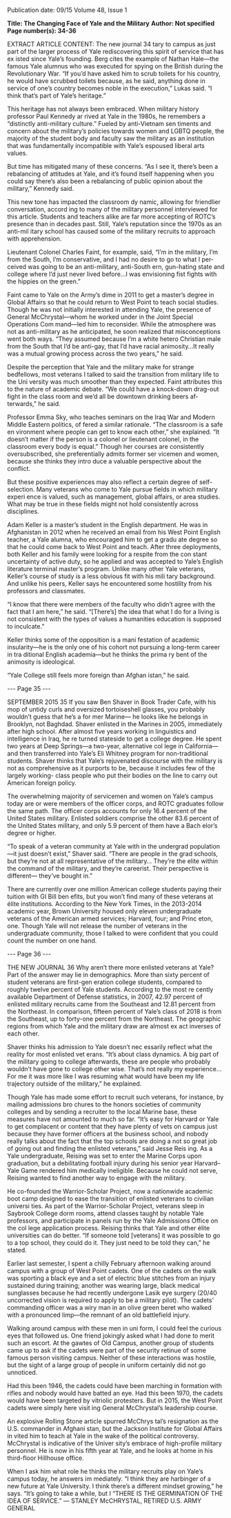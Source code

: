 Publication date: 09/15
Volume 48, Issue 1

**Title: The Changing Face of Yale and the Military**
**Author: Not specified**
**Page number(s): 34-36**

EXTRACT ARTICLE CONTENT:
The new journal 34
tary to campus as just part of the larger process of 
Yale rediscovering this spirit of service that has ex­
isted since Yale’s founding. Berg cites the example 
of Nathan Hale—the famous Yale alumnus who 
was executed for spying on the British during the 
Revolutionary War. 
“If you’d have asked him to scrub toilets for his 
country, he would have scrubbed toilets because, as 
he said, anything done in service of one’s country 
becomes noble in the execution,” Lukas said. “I think 
that’s part of Yale’s heritage.”

This heritage has not always been embraced. 
When military history professor Paul Kennedy ar­
rived at Yale in the 1980s, he remembers a “distinctly 
anti-military culture.” Fueled by anti-Vietnam sen­
timents and concern about the military’s policies 
towards women and LGBTQ people, the majority 
of the student body and faculty saw the military as 
an institution that was fundamentally incompatible 
with Yale’s espoused liberal arts values. 

But time has mitigated many of these concerns. 
“As I see it, there’s been a rebalancing of attitudes at 
Yale, and it’s found itself happening when you could 
say there’s also been a rebalancing of public opinion 
about the military,” Kennedy said.

This new tone has impacted the classroom dy­
namic, allowing for friendlier conversation, accord­
ing to many of the military personnel interviewed for 
this article. Students and teachers alike are far more 
accepting of ROTC’s presence than in decades past. 
Still, Yale’s reputation since the 1970s as an anti-mil­
itary school has caused some of the military recruits 
to approach with apprehension.

Lieutenant Colonel Charles Faint, for example, 
said, “I’m in the military, I’m from the South, I’m 
conservative, and I had no desire to go to what I per­
ceived was going to be an anti-military, anti-South­
ern, gun-hating state and college where I’d just never 
lived before…I was envisioning fist fights with the 
hippies on the green.” 

Faint came to Yale on the Army’s dime in 2011 
to get a master’s degree in Global Affairs so that he 
could return to West Point to teach social studies. 
Though he was not initially interested in attending 
Yale, the presence of General McChrystal—whom he 
worked under in the Joint Special Operations Com­
mand—led him to reconsider. While the atmosphere 
was not as anti-military as he anticipated, he soon 
realized that misconceptions went both ways. “They 
assumed because I’m a white hetero Christian male 
from the South that I’d be anti-gay, that I’d have racial 
animosity…It really was a mutual growing process 
across the two years,” he said.  

Despite the perception that Yale and the military 
make for strange bedfellows, most veterans I talked 
to said the transition from military life to the Uni­
versity was much smoother than they expected. Faint 
attributes this to the nature of academic debate. “We 
could have a knock-down drag-out fight in the class­
room and we’d all be downtown drinking beers af­
terwards,” he said. 

Professor Emma Sky, who teaches seminars on 
the Iraq War and Modern Middle Eastern politics, of­
fered a similar rationale. “The classroom is a safe en­
vironment where people can get to know each other,” 
she explained. “It doesn’t matter if the person is a 
colonel or lieutenant colonel, in the classroom every­
body is equal.” Though her courses are consistently 
oversubscribed, she preferentially admits former ser­
vicemen and women, because she thinks they intro­
duce a valuable perspective about the conflict.

But these positive experiences may also reflect a 
certain degree of self-selection. Many veterans who 
come to Yale pursue fields in which military experi­
ence is valued, such as management, global affairs, or 
area studies. What may be true in these fields might 
not hold consistently across disciplines. 

Adam Keller is a master’s student in the English 
department. He was in Afghanistan in 2012 when he 
received an email from his West Point English teacher, 
a Yale alumna, who encouraged him to get a gradu­
ate degree so that he could come back to West Point 
and teach. After three deployments, both Keller and 
his family were looking for a respite from the con­
stant uncertainty of active duty, so he applied and was 
accepted to Yale’s English literature terminal master’s 
program. Unlike many other Yale veterans, Keller’s 
course of study is a less obvious fit with his mili­
tary background. And unlike his peers, Keller says he 
encountered some hostility from his professors 
and classmates. 

“I know that there were members of the faculty 
who didn’t agree with the fact that I am here,” he 
said. “[There’s] the idea that what I do for a living is 
not consistent with the types of values a humanities 
education is supposed to inculcate.” 

Keller thinks some of the opposition is a mani­
festation of academic insularity—he is the only one 
of his cohort not pursuing a long-term career in tra­
ditional English academia—but he thinks the prima­
ry bent of the animosity is ideological. 

“Yale College still feels more foreign than Afghan­
istan,” he said. 


--- Page 35 ---

SEPTEMBER 2015
35
If you saw Ben Shaver in Book Trader Cafe, with 
his mop of untidy curls and oversized tortoiseshell 
glasses, you probably wouldn’t guess that he’s a for­
mer Marine— he looks like he belongs in Brooklyn, 
not Baghdad. Shaver enlisted in the Marines in 2005, 
immediately after high school. After almost five years 
working in linguistics and intelligence in Iraq, he re­
turned stateside to get a college degree. He spent two 
years at Deep Springs—a two-year, alternative col­
lege in California—and then transferred into Yale’s 
Eli Whitney program for non-traditional students. 
Shaver thinks that Yale’s rejuvenated discourse with 
the military is not as comprehensive as it purports 
to be, because it includes few of the largely working-
class people who put their bodies on the line to carry 
out American foreign policy.

The overwhelming majority of servicemen and 
women on Yale’s campus today are or were members 
of the officer corps, and ROTC graduates follow the 
same path. The officer corps accounts for only 16.4 
percent of the United States military. Enlisted soldiers 
comprise the other 83.6 percent of the United States 
military, and only 5.9 percent of them have a Bach­
elor’s degree or higher.

“To speak of a veteran community at Yale with­
in the undergrad population—it just doesn’t exist,” 
Shaver said. “There are people in the grad schools, 
but they’re not at all representative of the military…
They’re the elite within the command of the military, 
and they’re careerist. Their perspective is different—
they’ve bought in.” 

There are currently over one million American 
college students paying their tuition with GI Bill ben­
efits, but you won’t find many of these veterans at 
élite institutions. According to the New York Times, in 
the 2013-2014 academic year, Brown University 
housed only eleven undergraduate veterans of the 
American armed services; Harvard, four; and Princ­
eton, one. Though Yale will not release the number 
of veterans in the undergraduate community, those 
I talked to were confident that you could count the 
number on one hand. 


--- Page 36 ---

THE NEW JOURNAL
36
Why aren’t there more enlisted veterans at Yale? 
Part of the answer may lie in demographics. More 
than sixty percent of student veterans are first-gen­
eration college students, compared to roughly twelve 
percent of Yale students. According to the most re­
cently available Department of Defense statistics, in 
2007, 42.97 percent of enlisted military recruits 
came from the Southeast and 12.81 percent from the 
Northeast. In comparison, fifteen percent of Yale’s 
class of 2018 is from the Southeast, up to forty-one 
percent from the Northeast. The geographic regions 
from which Yale and the military draw are almost ex­
act inverses of each other.

Shaver thinks his admission to Yale doesn’t nec­
essarily reflect what the reality for most enlisted vet­
erans. “It’s about class dynamics. A big part of the 
military going to college afterwards, these are people 
who probably wouldn’t have gone to college other­
wise. That’s not really my experience…For me it was 
more like I was resuming what would have been my 
life trajectory outside of the military,” he explained.  

Though Yale has made some effort to recruit such 
veterans, for instance, by mailing admissions bro­
chures to the honors societies of community colleges 
and by sending a recruiter to the local Marine base, 
these measures have not amounted to much so far. 
“It’s easy for Harvard or Yale to get complacent 
or content that they have plenty of vets on campus 
just because they have former officers at the business 
school, and nobody really talks about the fact that 
the top schools are doing a not so great job of going 
out and finding the enlisted veterans,” said Jesse Reis­
ing. As a Yale undergraduate, Reising was set to enter 
the Marine Corps upon graduation, but a debilitating 
football injury during his senior year Harvard–Yale 
Game rendered him medically ineligible. Because he 
could not serve, Reising wanted to find another way 
to engage with the military. 

He co-founded the Warrior-Scholar Project, now 
a nationwide academic boot camp designed to ease 
the transition of enlisted veterans to civilian universi­
ties. As part of the Warrior-Scholar Project, veterans 
sleep in Saybrook College dorm rooms, attend classes 
taught by notable Yale professors, and participate in 
panels run by the Yale Admissions Office on the col­
lege application process. Reising thinks that Yale and 
other élite universities can do better. “If someone 
told [veterans] it was possible to go to a top school, 
they could do it. They just need to be told they can,” 
he stated. 

Earlier last semester, I spent a chilly February 
afternoon walking around campus with a group 
of West Point cadets. One of the cadets on the walk 
was sporting a black eye and a set of electric blue 
stitches from an injury sustained during training; 
another was wearing large, black medical sunglasses 
because he had recently undergone Lasik eye surgery 
(20/40 uncorrected vision is required to apply to 
be a military pilot). The cadets’ commanding officer 
was a wiry man in an olive green beret who walked 
with a pronounced limp—the remnant of an old 
battlefield injury. 

Walking around campus with these men in uni­
form, I could feel the curious eyes that followed us. 
One friend jokingly asked what I had done to merit 
such an escort. At the gawtes of Old Campus, another 
group of students came up to ask if the cadets were 
part of the security retinue of some famous person 
visiting campus. Neither of these interactions was 
hostile, but the sight of a large group of people in 
uniform certainly did not go unnoticed. 

Had this been 1946, the cadets could have been 
marching in formation with rifles and nobody would 
have batted an eye. Had this been 1970, the cadets 
would have been targeted by vitriolic protesters. But 
in 2015, the West Point cadets were simply here visit­
ing General McChrystal’s leadership course.

An explosive Rolling Stone article spurred McChrys­
tal’s resignation as the U.S. commander in Afghani­
stan, but the Jackson Institute for Global Affairs in­
vited him to teach at Yale in the wake of the political 
controversy. McChrystal is indicative of the Univer­
sity’s embrace of high-profile military personnel. He 
is now in his fifth year at Yale, and he looks at home 
in his third-floor Hillhouse office. 

When I ask him what role he thinks the military 
recruits play on Yale’s campus today, he answers im­
mediately. “I think they are harbinger of a new future 
at Yale University. I think there’s a different mindset 
growing,” he says. “It’s going to take a while, but I 
“THERE IS THE GERMINATION 
OF THE IDEA OF SERVICE.” 
— STANLEY McCHRYSTAL,
RETIRED U.S. ARMY GENERAL
